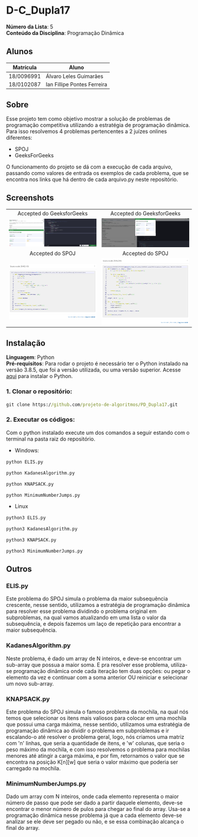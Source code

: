 # D-C_Dupla17

**Número da Lista**: 5<br>
**Conteúdo da Disciplina**: Programação Dinâmica<br>

## Alunos
|Matrícula | Aluno |
| -- | -- |
| 18/0096991  |  Álvaro Leles Guimarães |
| 18/0102087  |  Ian Fillipe Pontes Ferreira |

## Sobre 
Esse projeto tem como objetivo mostrar a solução de problemas de programação competitiva utilizando a estratégia de programação dinâmica. Para isso resolvemos 4 problemas pertencentes a 2 juízes onlines diferentes:

- SPOJ
- GeeksForGeeks

O funcionamento do projeto se dá com a execução de cada arquivo, passando como valores de entrada os exemplos de cada problema, que se encontra nos links que há dentro de cada arquivo.py neste repositório.

## Screenshots

| | |
:---------: | :------: |
| Accepted do GeeksforGeeks | Accepted do GeeksforGeeks |
| ![imagem](img/KadanesAlgorithm_Grande.png) | ![imagem2](img/MinimumNumberJumps_Grande.png) |
| Accepted do SPOJ | Accepted do SPOJ |
| ![image3](img/ELIS.PNG) | ![imagem4](img/KNAPSACK.PNG) |

## Instalação 
**Linguagem**: Python<br>
**Pré-requisitos**: Para rodar o projeto é necessário ter o Python instalado na versão 3.8.5, que foi a versão utilizada, ou uma versão superior. Acesse <a href="https://www.python.org" target="_blank">aqui</a> para instalar o Python.

### **1. Clonar o repositório:**

```cmd
git clone https://github.com/projeto-de-algoritmos/PD_Dupla17.git
```

### **2. Executar os códigos:**

Com o python instalado execute um dos comandos a seguir estando com o terminal na pasta raiz do repositório.

- Windows:

```
python ELIS.py
```

```
python KadanesAlgorithm.py
```

```
python KNAPSACK.py
```

```
python MinimumNumberJumps.py
```

- Linux

```
python3 ELIS.py
```

```
python3 KadanesAlgorithm.py
```

```
python3 KNAPSACK.py
```

```
python3 MinimumNumberJumps.py
```

## Outros

### ELIS.py

Este problema do SPOJ simula o problema da maior subsequência crescente, nesse sentido, utilizamos a estratégia de programação dinâmica para resolver esse problema dividindo o problema original em subproblemas, na qual vamos atualizando em uma lista o valor da subsequência, e depois fazemos um laço de repetição para encontrar a maior subsequência.

### KadanesAlgorithm.py

Neste problema, é dado um array de N inteiros, e deve-se encontrar um sub-array que possua a maior soma. E pra resolver esse problema, utiliza-se programação dinâmica onde cada iteração tem duas opções: ou pegar o elemento da vez e continuar com a soma anterior OU reiniciar e selecionar um novo sub-array.


### KNAPSACK.py

Este problema do SPOJ simula o famoso problema da mochila, na qual nós temos que selecionar os itens mais valiosos para colocar em uma mochila que possui uma carga máxima, nesse sentido, utilizamos uma estratégia de programação dinâmica ao dividir o problema em subproblemas e ir escalando-o até resolver o problema geral, logo, nós criamos uma matriz com 'n' linhas, que seria a quantidade de itens, e 'w' colunas, que seria o peso máximo da mochila, e com isso resolvemos o problema para mochilas menores até atingir a carga máxima, e por fim, retornamos o valor que se encontra na posição K[n][w] que seria o valor máximo que poderia ser carregado na mochila.

### MinimumNumberJumps.py

Dado um array com N inteiros, onde cada elemento representa o maior número de passo que pode ser dado a partir daquele elemento, deve-se encontrar o menor número de pulos para chegar ao final do array. Usa-se a programação dinâmica nesse problema já que a cada elemento deve-se analizar se ele deve ser pegado ou não, e se essa combinação alcança o final do array.